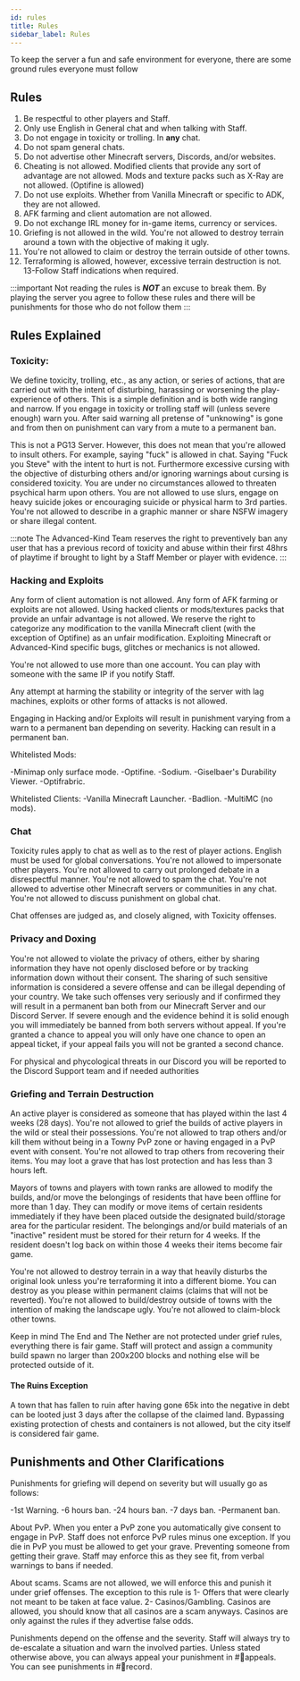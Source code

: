 ```yaml
---
id: rules
title: Rules
sidebar_label: Rules
---
```

To keep the server a fun and safe environment for everyone, there are some ground rules everyone must follow
## Rules
1. Be respectful to other players and Staff.
2. Only use English in General chat and when talking with Staff.
3. Do not engage in toxicity or trolling. In **any** chat.
4. Do not spam general chats.
5. Do not advertise other Minecraft servers, Discords, and/or websites.
6. Cheating is not allowed. Modified clients that provide any sort of advantage are not allowed. Mods and texture packs such as X-Ray are not allowed. (Optifine is allowed)
7. Do not use exploits. Whether from Vanilla Minecraft or specific to ADK, they are not allowed. 
8. AFK farming and client automation are not allowed.
9. Do not exchange IRL money for in-game items, currency or services.
10. Griefing is not allowed in the wild. You're not allowed to destroy terrain around a town with the objective of making it ugly.
11. You're not allowed to claim or destroy the terrain outside of other towns.
12. Terraforming is allowed, however, excessive terrain destruction is not.
13-Follow Staff indications when required.


:::important
Not reading the rules is ***NOT*** an excuse to break them. By playing the server you agree to follow these rules and there will be punishments for those who do not follow them
:::

## Rules Explained
### Toxicity:
We define toxicity, trolling, etc., as any action, or series of actions, that are carried out with the intent of disturbing, harassing or worsening the play-experience of others. This is a simple definition and is both wide ranging and narrow. If you engage in toxicity or trolling staff will (unless severe enough) warn you. After said warning all pretense of "unknowing" is gone and from then on punishment can vary from a mute to a permanent ban. 

This is not a PG13 Server. However, this does not mean that you're allowed to insult others. For example, saying "fuck" is allowed in chat. Saying "Fuck you Steve" with the intent to hurt is not. Furthermore excessive cursing with the objective of disturbing others and/or ignoring warnings about cursing is considered toxicity. You are under no circumstances allowed to threaten psychical harm upon others. You are not allowed to use slurs, engage on heavy suicide jokes or encouraging suicide or physical harm to 3rd parties. You're not allowed to describe in a graphic manner or share NSFW imagery or share illegal content.

:::note
The Advanced-Kind Team reserves the right to preventively ban any user that has a previous record of toxicity and abuse within their first 48hrs of playtime if brought to light by a Staff Member or player with evidence.
:::

### Hacking and Exploits
Any form of client automation is not allowed. Any form of AFK farming or exploits are not allowed. Using hacked clients or mods/textures packs that provide an unfair advantage is not allowed. We reserve the right to categorize any modification to the vanilla Minecraft client (with the exception of Optifine) as an unfair modification. Exploiting Minecraft or Advanced-Kind specific bugs, glitches or mechanics is not allowed. 

You're not allowed to use more than one account. You can play with someone with the same IP if you notify Staff.

Any attempt at harming the stability or integrity of the server with lag machines, exploits or other forms of attacks is not allowed.

Engaging in Hacking and/or Exploits will result in punishment varying from a warn to a permanent ban depending on severity. Hacking can result in a permanent ban.

Whitelisted Mods:

-Minimap only surface mode.
-Optifine.
-Sodium.
-Giselbaer's Durability Viewer.
-Optifrabric.

Whitelisted Clients:
-Vanilla Minecraft Launcher.
-Badlion.
-MultiMC (no mods).

### Chat
Toxicity rules apply to chat as well as to the rest of player actions. English must be used for global conversations. You're not allowed to impersonate other players. You're not allowed to carry out prolonged debate in a disrespectful manner. You're not allowed to spam the chat. You're not allowed to advertise other Minecraft servers or communities in any chat. You're not allowed to discuss punishment on global chat.

Chat offenses are judged as, and closely aligned, with Toxicity offenses.

### Privacy and Doxing
You're not allowed to violate the privacy of others, either by sharing information they have not openly disclosed before or by tracking information down without their consent. The sharing of such sensitive information is considered a severe offense and can be illegal depending of your country. We take such offenses very seriously and if confirmed they will result in a permanent ban both from our Minecraft Server and our Discord Server. If severe enough and the evidence behind it is solid enough you will immediately be banned from both servers without appeal. If you're granted a chance to appeal you will only have one chance to open an appeal ticket, if your appeal fails you will not be granted a second chance. 

For physical and phycological threats in our Discord you will be reported to the Discord Support team and if needed authorities

### Griefing and Terrain Destruction
An active player is considered as someone that has played within the last 4 weeks (28 days). You're not allowed to grief the builds of active players in the wild or steal their possessions. You're not allowed to trap others and/or kill them without being in a Towny PvP zone or having engaged in a PvP event with consent. You're not allowed to trap others from recovering their items. You may loot a grave that has lost protection and has less than 3 hours left. 

Mayors of towns and players with town ranks are allowed to modify the builds, and/or move the belongings of residents that have been offline for more than 1 day. They can modify or move items of certain residents immediately if they have been placed outside the designated build/storage area for the particular resident. The belongings and/or build materials of an "inactive" resident must be stored for their return for 4 weeks. If the resident doesn't log back on within those 4 weeks their items become fair game.

You're not allowed to destroy terrain in a way that heavily disturbs the original look unless you're terraforming it into a different biome. You can destroy as you please within permanent claims (claims that will not be reverted). You're not allowed to build/destroy outside of towns with the intention of making the landscape ugly. You're not allowed to claim-block other towns.

Keep in mind The End and The Nether are not protected under grief rules, everything there is fair game. Staff will protect and assign a community build spawn no larger than 200x200 blocks and nothing else will be protected outside of it.

#### The Ruins Exception
A town that has fallen to ruin after having gone 65k into the negative in debt can be looted just 3 days after the collapse of the claimed land. Bypassing existing protection of chests and containers is not allowed, but the city itself is considered fair game.

## Punishments and Other Clarifications

Punishments for griefing will depend on severity but will usually go as follows:

-1st Warning.
-6 hours ban.
-24 hours ban.
-7 days ban.
-Permanent ban.

About PvP. When you enter a PvP zone you automatically give consent to engage in PvP. Staff does not enforce PvP rules minus one exception. If you die in PvP you must be allowed to get your grave. Preventing someone from getting their grave. Staff may enforce this as they see fit, from verbal warnings to bans if needed.

About scams. Scams are not allowed, we will enforce this and punish it under grief offenses. The exception to this rule is 1- Offers that were clearly not meant to be taken at face value. 2- Casinos/Gambling. Casinos are allowed, you should know that all casinos are a scam anyways. Casinos are only against the rules if they advertise false odds.

Punishments depend on the offense and the severity. Staff will always try to de-escalate a situation and warn the involved parties. Unless stated otherwise above, you can always appeal your punishment in #📩appeals. You can see punishments in #📜record.
